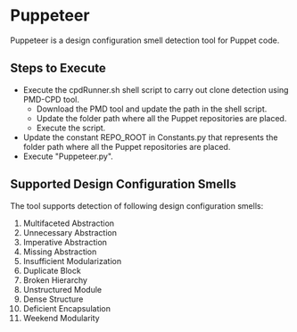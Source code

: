 # Puppeteer
Puppeteer is a design configuration smell detection tool for Puppet code.

## Steps to Execute
* Execute the cpdRunner.sh shell script to carry out clone detection using PMD-CPD tool. 
    * Download the PMD tool and update the path in the shell script. 
    * Update the folder path where all the Puppet repositories are placed. 
    * Execute the script. 
* Update the constant REPO_ROOT in Constants.py that represents the folder path where all the Puppet repositories are placed.
* Execute "Puppeteer.py".

## Supported Design Configuration Smells
The tool supports detection of following design configuration smells:

1. Multifaceted Abstraction
2. Unnecessary Abstraction
3. Imperative Abstraction
4. Missing Abstraction
5. Insufficient Modularization
6. Duplicate Block
7. Broken Hierarchy
8. Unstructured Module
9. Dense Structure
10. Deficient Encapsulation
11. Weekend Modularity


